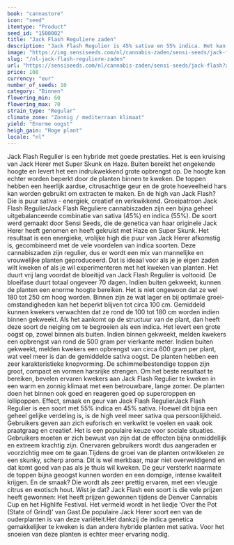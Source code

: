 ```yaml
---
book: "cannastore"
icon: "seed"
itemtype: "Product"
seed_id: "1500002"
title: "Jack Flash Reguliere zaden"
description: "Jack Flash Regulier is 45% sativa en 55% indica. Het kan wel 250 cm hoog worden en levert een mooie oogst op. Het heeft een karakteristiek aards aroma."
image: "https://img.sensiseeds.com/nl/cannabis-zaden/sensi-seeds/jack-flash-image.png"
slug: "/nl-jack-flash-reguliere-zaden"
url: "https://sensiseeds.com/nl/cannabis-zaden/sensi-seeds/jack-flash?a_aid=cannastore"
price: 108
currency: "eur"
number_of_seeds: 10
category: "Binnen"
flowering_min: 60
flowering_max: 70
strain_type: "Regular"
climate_zone: "Zonnig / mediterraan klimaat"
yield: "Enorme oogst"
heigh_gain: "Hoge plant"
locale: "nl"
---
```

Jack Flash Regulier is een hybride met goede prestaties. Het is een kruising van Jack Herer met Super Skunk en Haze. Buiten bereikt het ongekende hoogte en levert het een indrukwekkend grote opbrengst op. De hoogte kan echter worden beperkt door de planten binnen te kweken. De toppen hebben een heerlijk aardse, citrusachtige geur en de grote hoeveelheid hars kan worden gebruikt om extracten te maken. En de high van Jack Flash? Die is puur sativa - energiek, creatief en verkwikkend. Groeipatroon Jack Flash RegulierJack Flash Reguliere cannabiszaden zijn een bijna geheel uitgebalanceerde combinatie van sativa (45%) en indica (55%). De soort werd gemaakt door Sensi Seeds, die de genetica van haar originele Jack Herer heeft genomen en heeft gekruist met Haze en Super Skunk. Het resultaat is een energieke, vrolijke high die puur van Jack Herer afkomstig is, gecombineerd met de vele voordelen van indica soorten. Deze cannabiszaden zijn regulier, dus er wordt een mix van mannelijke en vrouwelijke planten geproduceerd. Dat is ideaal voor als je je eigen zaden wilt kweken of als je wil experimenteren met het kweken van planten. Het duurt vrij lang voordat de bloeitijd van Jack Flash Regulier is voltooid. De bloeifase duurt totaal ongeveer 70 dagen. Indien buiten gekweekt, kunnen de planten een enorme hoogte bereiken. Het is niet ongewoon dat ze wel 180 tot 250 cm hoog worden. Binnen zijn ze wat lager en bij optimale groei-omstandigheden kan het beperkt blijven tot circa 100 cm. Gemiddeld kunnen kwekers verwachten dat ze rond de 100 tot 180 cm worden indien binnen gekweekt. Als het aankomt op de structuur van de plant, dan heeft deze soort de neiging om te begroeien als een indica. Het levert een grote oogst op, zowel binnen als buiten. Indien binnen gekweekt, melden kwekers een opbrengst van rond de 500 gram per vierkante meter. Indien buiten gekweekt, melden kwekers een opbrengst van circa 600 gram per plant, wat veel meer is dan de gemiddelde sativa oogst. De planten hebben een zeer karakteristieke knopvorming. De schimmelbestendige toppen zijn groot, compact en vormen harsrijke strengen. Om het beste resultaat te bereiken, bevelen ervaren kwekers aan Jack Flash Regulier te kweken in een warm en zonnig klimaat met een betrouwbare, lange zomer. De planten doen het binnen ook goed en reageren goed op supercroppen en lollipoppen. Effect, smaak en geur van Jack Flash RegulierJack Flash Regulier is een soort met 55% indica en 45% sativa. Hoewel dit bijna een geheel gelijke verdeling is, is de high veel meer sativa qua persoonlijkheid. Gebruikers geven aan zich euforisch en verkwikt te voelen en vaak ook praatgraag en creatief. Het is een populaire keuze voor sociale situaties. Gebruikers moeten er zich bewust van zijn dat de effecten bijna onmiddellijk en extreem krachtig zijn. Onervaren gebruikers wordt dus aangeraden er voorzichtig mee om te gaan.Tijdens de groei van de planten ontwikkelen ze een skunky, scherp aroma. Dit is wel merkbaar, maar niet overweldigend en dat komt goed van pas als je thuis wil kweken. De geur versterkt naarmate de toppen bijna geoogst kunnen worden en een dompige, intense kwaliteit krijgen. En de smaak? Die wordt als zeer prettig ervaren, met een vleugje citrus en exotisch hout. Wist je dat? Jack Flash een soort is die vele prijzen heeft gewonnen: Het heeft prijzen gewonnen tijdens de Denver Cannabis Cup en het Highlife Festival. Het vermeld wordt in het liedje ‘Over the Pot (State of Grind)’ van Gast.De populaire Jack Herer soort een van de ouderplanten is van deze variëteit.Het dankzij de indica genetica gemakkelijker te kweken is dan andere hybride planten met sativa. Voor het snoeien van deze planten is echter meer ervaring nodig.
